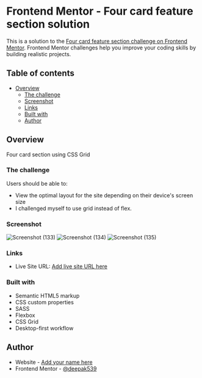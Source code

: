 # Frontend Mentor - Four card feature section solution

This is a solution to the [Four card feature section challenge on Frontend Mentor](https://www.frontendmentor.io/challenges/four-card-feature-section-weK1eFYK). Frontend Mentor challenges help you improve your coding skills by building realistic projects. 

## Table of contents

- [Overview](#overview)
  - [The challenge](#the-challenge)
  - [Screenshot](#screenshot)
  - [Links](#links)
  - [Built with](#built-with)
  - [Author](#author)


## Overview

Four card section using CSS Grid

### The challenge

Users should be able to:

- View the optimal layout for the site depending on their device's screen size
- I challenged myself to use grid instead of flex.

### Screenshot
![Screenshot (133)](https://user-images.githubusercontent.com/52973411/135102893-1ed13327-71a8-48fc-bfda-52efd332a355.png)
![Screenshot (134)](https://user-images.githubusercontent.com/52973411/135102903-5fc8b667-1656-4eea-8609-4d0b65297e98.png)
![Screenshot (135)](https://user-images.githubusercontent.com/52973411/135102908-56e533ef-ef54-4174-b84d-7a6bc10e2f4d.png)



### Links

- Live Site URL: [Add live site URL here](https://your-live-site-url.com)


### Built with

- Semantic HTML5 markup
- CSS custom properties
- SASS
- Flexbox
- CSS Grid
- Desktop-first workflow


## Author

- Website - [Add your name here](https://www.your-site.com)
- Frontend Mentor - [@deepak539](https://www.frontendmentor.io/profile/deepak539)




